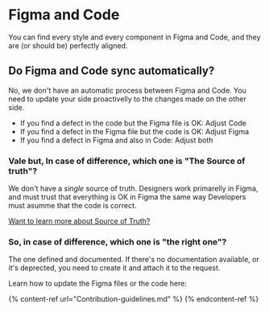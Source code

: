 # Figma and Code

You can find every style and every component in Figma and Code, and they are (or should be) perfectly aligned.

## Do Figma and Code sync automatically? 

No, we don't have an automatic process between Figma and Code. You need to update your side proactivelly to the changes made on the other side.

- If you find a defect in the code but the Figma file is OK: Adjust Code
- If you find a defect in the Figma file but the code is OK: Adjust Figma
- If you find a defect in Figma and also in Code: Adjust both

### Vale but, In case of difference, which one is "The Source of truth"?

We don't have a _single_ source of truth. Designers work primarelly in Figma, and must trust that everything is OK in Figma the same way Developers must asumme that the code is correct.

[Want to learn more about Source of Truth?](Source-of-truth.md)

### So, in case of difference, which one is "the right one"?

The one defined and documented. If there's no documentation available, or it's deprected, you need to create it and attach it to the request.

Learn how to update the Figma files or the code here:

{% content-ref url="Contribution-guidelines.md" %}
{% endcontent-ref %}
